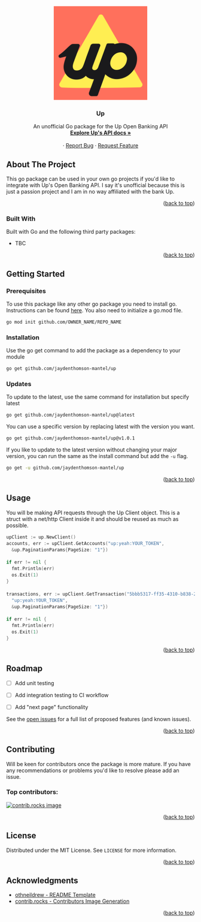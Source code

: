 <a id="readme-top"></a>
<br />
<div align="center">
  <a href="https://up.com.au/">
    <img src="images/up-logo.svg" alt="Logo" width="250" height="250">
  </a>

  <h3 align="center">Up</h3>

  <p align="center">
    An unofficial Go package for the Up Open Banking API
    <br />
    <a href="https://developer.up.com.au/#welcome"><strong>Explore Up's API docs »</strong></a>
    <br />
    <br />
    <!-- TODO check if links work once committed -->
    &middot;
    <a href="https://github.com/jaydenthomson-mantel/up/issues/new?labels=bug&template=bug-report---.md">Report Bug</a>
    &middot;
    <a href="https://github.com/jaydenthomson-mantel/up/issues/new?labels=enhancement&template=feature-request---.md">Request Feature</a>
  </p>
</div>

## About The Project
This go package can be used in your own go projects if you'd like to integrate
with Up's Open Banking API. I say it's unofficial because this is just a passion
project and I am in no way affiliated with the bank Up.

<p align="right">(<a href="#readme-top">back to top</a>)</p>

### Built With

Built with Go and the following third party packages:
- TBC

<p align="right">(<a href="#readme-top">back to top</a>)</p>

## Getting Started
### Prerequisites

To use this package like any other go package you need to install go. 
Instructions can be found [here](https://go.dev/doc/install). You also need to 
initialize a go.mod file.
```sh
go mod init github.com/OWNER_NAME/REPO_NAME
```

### Installation
Use the go get command to add the package as a dependency to your module
```sh
go get github.com/jaydenthomson-mantel/up
```

### Updates
To update to the latest, use the same command for installation but specify latest
```sh
go get github.com/jaydenthomson-mantel/up@latest
```
You can use a specific version by replacing latest with the version you want.
```sh
go get github.com/jaydenthomson-mantel/up@v1.0.1
```
If you like to update to the latest version without changing your major version,
you can run the same as the install command but add the `-u` flag.
```sh
go get -u github.com/jaydenthomson-mantel/up
```


<p align="right">(<a href="#readme-top">back to top</a>)</p>

## Usage
You will be making API requests through the Up Client object. This is a struct with a net/http Client inside it and should be reused as much as possible.
```go
upClient := up.NewClient()
accounts, err := upClient.GetAccounts("up:yeah:YOUR_TOKEN",
  &up.PaginationParams{PageSize: "1"})

if err != nil {
  fmt.Println(err)
  os.Exit(1)
}

transactions, err := upClient.GetTransaction("5bbb5317-ff35-4310-b838-25394fd57496",
  "up:yeah:YOUR_TOKEN",
  &up.PaginationParams{PageSize: "1"})

if err != nil {
  fmt.Println(err)
  os.Exit(1)
}
```
<p align="right">(<a href="#readme-top">back to top</a>)</p>

## Roadmap
- [ ] Add unit testing
- [ ] Add integration testing to CI workflow
- [ ] Add "next page" functionality


See the [open issues](https://github.com/jaydenthomson-mantel/up/issues) for a full list of proposed features (and known issues).

<p align="right">(<a href="#readme-top">back to top</a>)</p>

## Contributing
Will be keen for contributors once the package is more mature. If you have 
any recommendations or problems you'd like to resolve please add an issue.

### Top contributors:
<a href="https://github.com/jaydenthomson-mantel/up/graphs/contributors">
  <img src="https://contrib.rocks/image?repo=jaydenthomson-mantel/up" alt="contrib.rocks image" />
</a>

<p align="right">(<a href="#readme-top">back to top</a>)</p>

## License
Distributed under the MIT License. See `LICENSE` for more information.

<p align="right">(<a href="#readme-top">back to top</a>)</p>

## Acknowledgments
* [othneildrew - README Template](https://github.com/othneildrew/Best-README-Template)
* [contrib.rocks - Contributors Image Generation](https://contrib.rocks)

<p align="right">(<a href="#readme-top">back to top</a>)</p>
